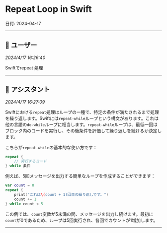 # Repeat Loop in Swift

日付: 2024-04-17

---

## 👤 ユーザー
*2024/4/17 16:26:40*

Swiftでrepeat 処理

---

## 🤖 アシスタント
*2024/4/17 16:27:09*

Swiftにおける`repeat`処理はループの一種で、特定の条件が満たされるまで処理を繰り返します。Swiftには`repeat-while`ループという構文があります。これは他の言語の`do-while`ループに相当します。`repeat-while`ループは、最低一回はブロック内のコードを実行し、その後条件を評価して繰り返しを続けるか決定します。

こちらが`repeat-while`の基本的な使い方です：

```swift
repeat {
    // 実行するコード
} while 条件
```

例えば、5回メッセージを出力する簡単なループを作成することができます：

```swift
var count = 0
repeat {
    print("これは\(count + 1)回目の繰り返しです。")
    count += 1
} while count < 5
```

この例では、`count`変数が5未満の間、メッセージを出力し続けます。最初に`count`が0であるため、ループは5回実行され、各回でカウントが1増加します。

---
